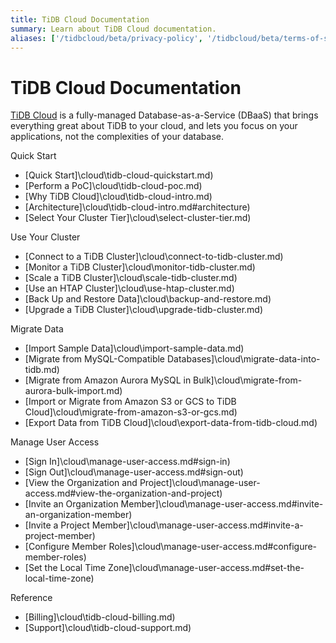 ```yaml
---
title: TiDB Cloud Documentation
summary: Learn about TiDB Cloud documentation.
aliases: ['/tidbcloud/beta/privacy-policy', '/tidbcloud/beta/terms-of-service', '/tidbcloud/beta/service-level-agreement']
---
```


<!-- markdownlint-disable MD046 -->

# TiDB Cloud Documentation

[TiDB Cloud](https://pingcap.com/products/tidbcloud) is a fully-managed Database-as-a-Service (DBaaS) that brings everything great about TiDB to your cloud, and lets you focus on your applications, not the complexities of your database.

<NavColumns>
<NavColumn>
<ColumnTitle>Quick Start</ColumnTitle>

- [Quick Start]\cloud\tidb-cloud-quickstart.md)
- [Perform a PoC]\cloud\tidb-cloud-poc.md)
- [Why TiDB Cloud]\cloud\tidb-cloud-intro.md)
- [Architecture]\cloud\tidb-cloud-intro.md#architecture)
- [Select Your Cluster Tier]\cloud\select-cluster-tier.md)

</NavColumn>

<NavColumn>
<ColumnTitle>Use Your Cluster</ColumnTitle>

- [Connect to a TiDB Cluster]\cloud\connect-to-tidb-cluster.md)
- [Monitor a TiDB Cluster]\cloud\monitor-tidb-cluster.md)
- [Scale a TiDB Cluster]\cloud\scale-tidb-cluster.md)
- [Use an HTAP Cluster]\cloud\use-htap-cluster.md)
- [Back Up and Restore Data]\cloud\backup-and-restore.md)
- [Upgrade a TiDB Cluster]\cloud\upgrade-tidb-cluster.md)

</NavColumn>

<NavColumn>
<ColumnTitle>Migrate Data</ColumnTitle>

- [Import Sample Data]\cloud\import-sample-data.md)
- [Migrate from MySQL-Compatible Databases]\cloud\migrate-data-into-tidb.md)
- [Migrate from Amazon Aurora MySQL in Bulk]\cloud\migrate-from-aurora-bulk-import.md)
- [Import or Migrate from Amazon S3 or GCS to TiDB Cloud]\cloud\migrate-from-amazon-s3-or-gcs.md)
- [Export Data from TiDB Cloud]\cloud\export-data-from-tidb-cloud.md)

</NavColumn>

<NavColumn>
<ColumnTitle>Manage User Access</ColumnTitle>

- [Sign In]\cloud\manage-user-access.md#sign-in)
- [Sign Out]\cloud\manage-user-access.md#sign-out)
- [View the Organization and Project]\cloud\manage-user-access.md#view-the-organization-and-project)
- [Invite an Organization Member]\cloud\manage-user-access.md#invite-an-organization-member)
- [Invite a Project Member]\cloud\manage-user-access.md#invite-a-project-member)
- [Configure Member Roles]\cloud\manage-user-access.md#configure-member-roles)
- [Set the Local Time Zone]\cloud\manage-user-access.md#set-the-local-time-zone)

</NavColumn>

<NavColumn>
<ColumnTitle>Reference</ColumnTitle>

- [Billing]\cloud\tidb-cloud-billing.md)
- [Support]\cloud\tidb-cloud-support.md)

</NavColumn>

</NavColumns>
